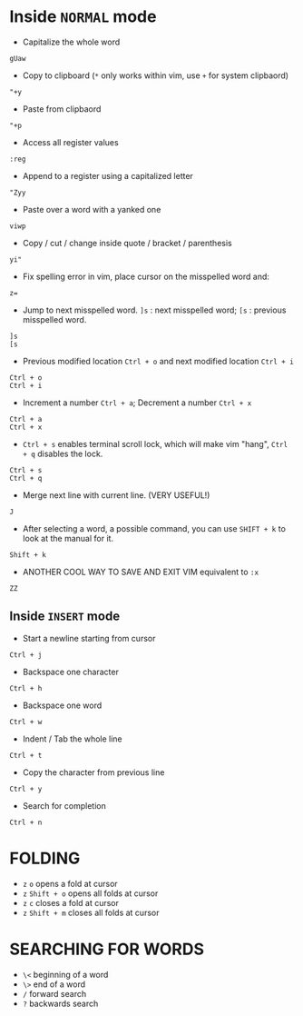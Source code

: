 # Inside `NORMAL` mode

* Capitalize the whole word
```
gUaw
```

* Copy to clipboard (`*` only works within vim, use `+` for system clipbaord)
```
"+y
```

* Paste from clipbaord
```
"+p
```

* Access all register values
```
:reg
```

* Append to a register using a capitalized letter
```
"Zyy
```

* Paste over a word with a yanked one
```
viwp
```

* Copy / cut / change  inside quote / bracket / parenthesis
```
yi"
```

* Fix spelling error in vim, place cursor on the misspelled word and:
```
z=
```

* Jump to next misspelled word. `]s` : next misspelled word; `[s` : previous misspelled word.
```
]s
[s
```

* Previous modified location `Ctrl + o`  and next modified location `Ctrl + i`
```
Ctrl + o
Ctrl + i
```

* Increment a number `Ctrl + a`; Decrement a number `Ctrl + x`
```
Ctrl + a
Ctrl + x
```

* `Ctrl + s` enables terminal scroll lock, which will make vim "hang", `Ctrl + q` disables the lock.
```
Ctrl + s
Ctrl + q
```

* Merge next line with current line. (VERY USEFUL!)
```
J
```

* After selecting a word, a possible command, you can use `SHIFT + k` to look at the manual for it.
```
Shift + k
```

* ANOTHER COOL WAY TO SAVE AND EXIT VIM equivalent to `:x`
```
ZZ
```

## Inside `INSERT` mode
* Start a newline starting from cursor
```
Ctrl + j
```

* Backspace one character
```
Ctrl + h
```

* Backspace one word
```
Ctrl + w
```

* Indent / Tab the whole line
```
Ctrl + t
```

* Copy the character from previous line
```
Ctrl + y
```

* Search for completion
```
Ctrl + n
```

# FOLDING
- `z` `o` opens a fold at cursor
- `z` `Shift + o` opens all folds at cursor
- `z` `c` closes a fold at cursor
- `z` `Shift + m` closes all folds at cursor

# SEARCHING FOR WORDS
- `\<` beginning of a word
- `\>` end of a word
- `/`  forward search
- `?`  backwards search




